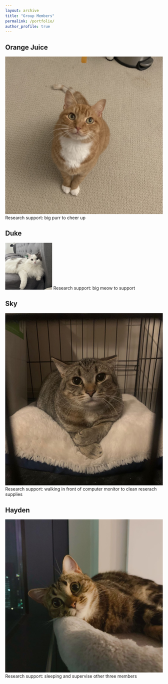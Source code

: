 ```yaml
---
layout: archive
title: "Group Members"
permalink: /portfolio/
author_profile: true
---
```



## Orange Juice 
<img src='/images/OJ_1.jpg'>
Research support: big purr to cheer up 

## Duke 
<img src='/images/Image_dudud.png'>
Research support: big meow to support

## Sky
<img src='/images/Image_huihui.jpg'>
Research support: walking in front of computer monitor to clean reserach supplies

## Hayden
<img src='/images/Image_ruan.jpg'>
Research support: sleeping and supervise other three members
